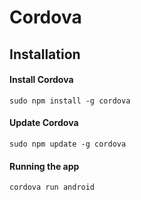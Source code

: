 Cordova
=======


Installation
--------------------------------------------------

#### Install Cordova
`sudo npm install -g cordova`

#### Update Cordova
`sudo npm update -g cordova`




#### Running the app
`cordova run android`